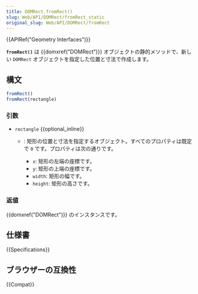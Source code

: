 ```yaml
---
title: DOMRect.fromRect()
slug: Web/API/DOMRect/fromRect_static
original_slug: Web/API/DOMRect/fromRect
---
```


{{APIRef("Geometry Interfaces")}}

**`fromRect()`** は {{domxref("DOMRect")}} オブジェクトの静的メソッドで、新しい `DOMRect` オブジェクトを指定した位置と寸法で作成します。

## 構文

```js
fromRect()
fromRect(rectangle)
```

### 引数

- `rectangle` {{optional_inline}}

  - : 矩形の位置と寸法を指定するオブジェクト。すべてのプロパティは既定で `0` です。プロパティは次の通りです。

    - `x`: 矩形の左端の座標です。
    - `y`: 矩形の上端の座標です。
    - `width`: 矩形の幅です。
    - `height`: 矩形の高さです。

### 返値

{{domxref("DOMRect")}} のインスタンスです。

## 仕様書

{{Specifications}}

## ブラウザーの互換性

{{Compat}}

